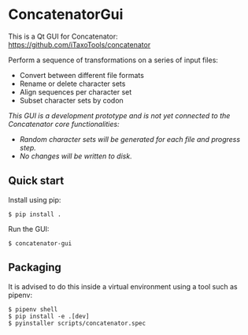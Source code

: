 # ConcatenatorGui

This is a Qt GUI for Concatenator: <https://github.com/iTaxoTools/concatenator>

Perform a sequence of transformations on a series of input files:

* Convert between different file formats
* Rename or delete character sets
* Align sequences per character set
* Subset character sets by codon

_This GUI is a development prototype and is not yet connected to the Concatenator core functionalities:_

* _Random character sets will be generated for each file and progress step._
* _No changes will be written to disk._

## Quick start

Install using pip:

```
$ pip install .
```

Run the GUI:

```
$ concatenator-gui
```

## Packaging

It is advised to do this inside a virtual environment using a tool such as pipenv:

```
$ pipenv shell
$ pip install -e .[dev]
$ pyinstaller scripts/concatenator.spec
```

